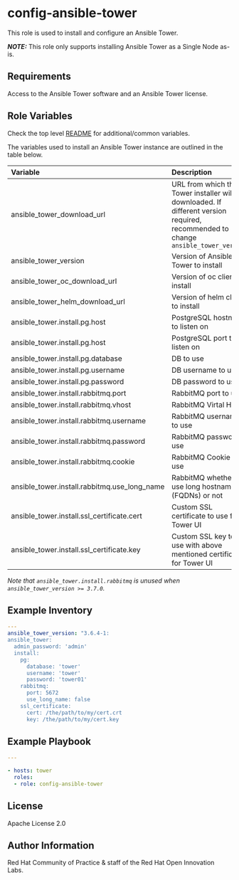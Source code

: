 config-ansible-tower
====================

This role is used to install and configure an Ansible Tower.

**_NOTE:_** This role only supports installing Ansible Tower as a Single Node as-is.

## Requirements

Access to the Ansible Tower software and an Ansible Tower license.


## Role Variables

Check the top level [README](../README.md) for additional/common variables.

The variables used to install an Ansible Tower instance are outlined in the table below.

| Variable | Description | Required | Defaults |
|:---------|:------------|:---------|:---------|
|ansible_tower_download_url|URL from which the Tower installer will be downloaded. If different version required, recommended to change `ansible_tower_version`|no|'https://releases.ansible.com/ansible-tower/setup/ansible-tower-setup-{{ ansible_tower_version }}.tar.gz'|
|ansible_tower_version|Version of Ansible Tower to install|no|'3.3.0-1'|
|ansible_tower_oc_download_url|Version of oc client to install|no|'https://mirror.openshift.com/pub/openshift-v3/clients/3.10.47/linux/oc.tar.gz'|
|ansible_tower_helm_download_url|Version of  helm client to install|no|https://get.helm.sh/helm-v3.3.1-linux-amd64.tar.gz|
|ansible_tower.install.pg.host|PostgreSQL hostname to listen on|no|nothing ('')|
|ansible_tower.install.pg.host|PostgreSQL port to listen on|no|nothing ('')|
|ansible_tower.install.pg.database|DB to use|no|'awx'|
|ansible_tower.install.pg.username|DB username to use|no|'awx'|
|ansible_tower.install.pg.password|DB password to use|no|Above mentioned admin password|
|ansible_tower.install.rabbitmq.port|RabbitMQ port to use|no|5672|
|ansible_tower.install.rabbitmq.vhost|RabbitMQ Virtal Host|no|'tower'|
|ansible_tower.install.rabbitmq.username|RabbitMQ username to use|no|'tower''|
|ansible_tower.install.rabbitmq.password|RabbitMQ password to use|no|Above mentioned admin password|
|ansible_tower.install.rabbitmq.cookie|RabbitMQ Cookie to use|no|'cookiemonster'|
|ansible_tower.install.rabbitmq.use_long_name|RabbitMQ whether to use long hostnames (FQDNs) or not|no|false|
|ansible_tower.install.ssl_certificate.cert|Custom SSL certificate to use for Tower UI|no||
|ansible_tower.install.ssl_certificate.key|Custom SSL key to use with above mentioned certificate for Tower UI|no||

_Note that `ansible_tower.install.rabbitmq` is unused when `ansible_tower_version >= 3.7.0`._


## Example Inventory

```yaml
---
ansible_tower_version: "3.6.4-1:
ansible_tower:
  admin_password: 'admin'
  install:
    pg:
      database: 'tower'
      username: 'tower'
      password: 'tower01'
    rabbitmq:
      port: 5672
      use_long_name: false
    ssl_certificate:
      cert: /the/path/to/my/cert.crt
      key: /the/path/to/my/cert.key
```

## Example Playbook

```yaml
---

- hosts: tower
  roles:
  - role: config-ansible-tower
```


License
-------

Apache License 2.0


Author Information
------------------

Red Hat Community of Practice & staff of the Red Hat Open Innovation Labs.
